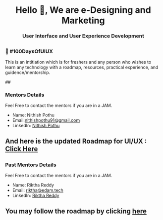 
<h1 align="center">Hello 👋, We are e-Designing and Marketing </h1>
<h3 align="center">User Interface and User Experience Development</h3>

## <h3> 💯 #100DaysOfUIUX </h3>
<p> This is an intitiation which is for freshers and any person who wishes to learn any technology with a roadmap, resources, practical experience, and guidence/mentorship. </p>
##<h3> Mentors Details </h3>
<p> Feel Free to contact the mentors if you are in a JAM. </p>

 - Name: Nithish Pothu
 - Email:[nithishpothu91@gmail.com](nithishpothu91@gmail.com)
 - LinkedIn: [Nithish Pothu](https://www.linkedin.com/in/nithishpothu?utm_source=share&utm_campaign=share_via&utm_content=profile&utm_medium=android_app)
## And here is the updated Roadmap for UI/UX : [Click Here](https://midnight-guardian-012.notion.site/272330c1d54780d99875caf89adadc64?v=272330c1d547805e8604000cb9c95673&pvs=149)
## <h3> Past Mentors Details </h3>
<p> Feel Free to contact the mentors if you are in a JAM. </p>

 - Name: Riktha Reddy
 - Email: riktha@edam.tech
 - LinkedIn: [Riktha Reddy](https://www.linkedin.com/in/riktha-reddy-024b01221?miniProfileUrn=urn:li:fs_miniProfile:ACoAADfe2twBN1RbxdZrK5GylC7Bkdy4oASnw-A&lipi=urn:li:page:d_flagship3_search_srp_all;ut0xCx8HQaCGvB1SwNfk9g==)

## You may follow the roadmap by clicking [here](https://www.notion.so/c0621a48ec2f419c8da0e45330c4da3c?v=9afa6cfa74064cc39338890dcb395e0c)


